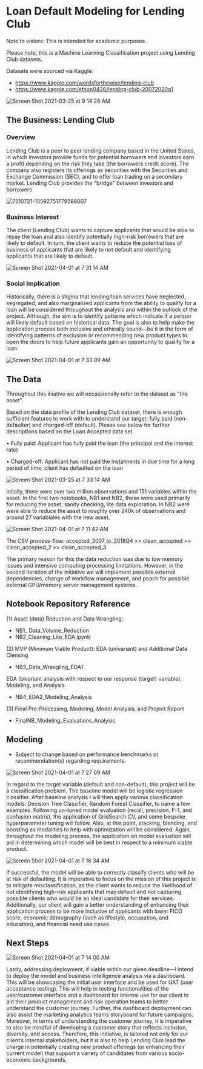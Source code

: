 # Loan Default Modeling for Lending Club

Note to vistors:
This is intended for academic purposes. 

Please note, this is a Machine Learning Classification project using Lending Club datasets.


Datasets were sourced via Kaggle:

* https://www.kaggle.com/wordsforthewise/lending-club
* https://www.kaggle.com/ethon0426/lending-club-20072020q1

![Screen Shot 2021-03-25 at 9 14 28 AM](https://user-images.githubusercontent.com/61753153/112478567-87c71680-8d4a-11eb-8f37-c2e416bb74ac.png)


## The Business: Lending Club

### Overview
Lending Club is a peer to peer lending company based in the United States, in which investors provide funds for potential borrowers and investors earn a profit depending on the risk they take (the borrowers credit score). The company also registers its offerings as securities with the Securities and Exchange Commission (SEC), and to offer loan trading on a secondary market. Lending Club provides the "bridge" between investors and borrowers

![7510721-15592751779598007](https://user-images.githubusercontent.com/61753153/112480714-af1ee300-8d4c-11eb-8e28-8b34cb4245ff.png)


### Business Interest
The client (Lending Club) wants to capture applicants that would be able to repay the loan and also identify potentially high-risk borrowers that are likely to default. In turn, the client wants to reduce the potential loss of business of applicants that are likely to not default and identifying applicants that are likely to default. 

![Screen Shot 2021-04-01 at 7 31 14 AM](https://user-images.githubusercontent.com/61753153/113287980-50adb380-92bc-11eb-9aba-0a76736b34c4.png)

### Social Implication
Historically, there is a stigma that lending/loan services have neglected, segregated, and also marginalized applicants from the ability to qualify for a loan will be considered throughout the analysis and within the outlook of the project. Although, the aim is to identify patterns which indicate if a person will likely default based on historical data. The goal is also to help make the application process both inclusive and ethically sound—be it in the form of identifying patterns of exclusion or recommending new product types to open the doors to help future applicants gain an opportunity to qualify for a loan. 

![Screen Shot 2021-04-01 at 7 33 09 AM](https://user-images.githubusercontent.com/61753153/113288150-8fdc0480-92bc-11eb-9138-d2e06571b62e.png)

## The Data

Throughout this iniative we will occassionally refer to the dataset as "the asset". 

Based on the data profile of the Lending Club dataset, there is enough sufficient features to work with to understand our target: fully paid (non-defaulter) and charged-off (default). Please see below for further descriptions based on the Loan Accepted data set.
 
•	Fully paid: Applicant has fully paid the loan (the principal and the interest rate)

•	Charged-off: Applicant has not paid the instalments in due time for a long period of time, client has defaulted on the loan

![Screen Shot 2021-03-25 at 7 33 14 AM](https://user-images.githubusercontent.com/61753153/112477666-a24cc000-8d49-11eb-9359-e2845322a404.png)

Initally, there were over two million observations and 151 variables within the asset. In the first two notebooks, NB1 and NB2, these were used primarily for reducing the asset, sanity checking, lite data exploration. In NB2 were were able to reduce the asset to roughly over 240k of observations and around 27 variabiales with the new asset. 

![Screen Shot 2021-04-01 at 7 11 42 AM](https://user-images.githubusercontent.com/61753153/113286081-b3518000-92b9-11eb-8e4a-a5994100fe68.png)

The CSV process-flow: accepted_2007_to_2018Q4 >> clean_accepted >> clean_accepted_2 >> clean_accepted_3

The primary reason for this the data reduction was due to low memory issues and intensive computing processing limitations. However, in the second iteration of the initiative we will implement possible external dependencies, change of workflow management, and poach for possible external GPU/memory server management systems.

## Notebook Repository Reference

(1) Asset (data) Reduction and Data Wrangling: 
* NB1_ Data_Volume_Reduction 
* NB2_Cleaning_Lite_EDA.ipynb


(2) MVP (Minimum Viable Product):
EDA (univariant) and Additional Data Clensing 
* NB3_Data_Wrangling_EDA1

EDA (bivariant analysis with respect to our response (target) variable), Modeling, and Analysis 
* NB4_EDA2_Modeling_Analysis


(3) Final Pre-Processing, Modeling, Model Analysis, and Project Report
* FinalNB_Modeling_Evaluations_Analysis

## Modeling
* Subject to change based on performance benchmarks or recommendation(s) regarding requirements.

![Screen Shot 2021-04-01 at 7 27 09 AM](https://user-images.githubusercontent.com/61753153/113287548-bc435100-92bb-11eb-9cbc-9229cf292539.png)

In regard to the target variable (default and non-default), this project will be a classification problem. The baseline model will be logistic regression classifier. After baseline analysis I will then apply various classification models: Decision Tree Classifier, Random Forest Classifier, to name a few examples. Following un-tuned model evaluation (recall, precision, F-1, and confusion matrix), the application of GridSearch CV, and some bespoke hyperparameter tuning will follow. Also, at this point, stacking, blending, and boosting as modalities to help with optimization will be considered. Again, throughout the modeling process, the application on model evaluation will aid in determining which model will be best in respect to a minimum viable product. 

![Screen Shot 2021-04-01 at 7 16 34 AM](https://user-images.githubusercontent.com/61753153/113286450-3b378a00-92ba-11eb-832a-32e6a046dac9.png)


If successful, the model will be able to correctly classify clients who will be at risk of defaulting. It is imperative to focus on the mission of this project is to mitigate misclassification, as the client wants to reduce the likelihood of not identifying high-risk applicants that may default and not capturing possible clients who would be an ideal candidate for their services. Additionally, our client will gain a better understanding of enhancing their application process to be more inclusive of applicants with lower FICO score, economic demography (such as lifestyle, occupation, and education), and financial need use cases. 

## Next Steps

![Screen Shot 2021-04-01 at 7 14 00 AM](https://user-images.githubusercontent.com/61753153/113286203-dda33d80-92b9-11eb-91b2-6e50aec874a3.png)

Lastly, addressing deployment, if viable within our given deadline—I intend to deploy the model and business intelligence analysis via a dashboard. This will be showcasing the initial user interface and be used for UAT (user acceptance testing). This will help in testing functionalities of the user/customer interface and a dashboard for internal use for our client to aid their product management and risk operation teams to better understand the customer journey. Further, the dashboard deployment can also assist the marketing analytics teams storyboard for future campaigns. Moreover, in terms of understanding the customer journey, it is imperative to also be mindful of developing a customer story that reflects inclusion, diversity, and access. Therefore, this initiative, is tailored not only for our client’s internal stakeholders, but it is also to help Lending Club lead the charge in potentially creating new product offerings (or enhancing their current model) that support a variety of candidates from various socio-economic backgrounds. 



